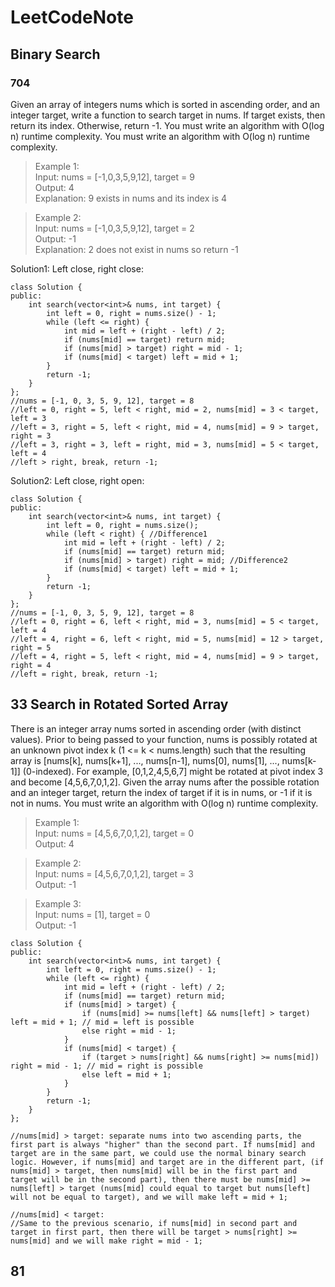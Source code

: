 # LeetCodeNote

## Binary Search
### 704
Given an array of integers nums which is sorted in ascending order, and an integer target, write a function to search target in nums. If target exists, then return its index. Otherwise, return -1. You must write an algorithm with O(log n) runtime complexity. You must write an algorithm with O(log n) runtime complexity.
> Example 1:  
Input: nums = [-1,0,3,5,9,12], target = 9  
Output: 4  
Explanation: 9 exists in nums and its index is 4  

> Example 2:  
  Input: nums = [-1,0,3,5,9,12], target = 2  
  Output: -1  
  Explanation: 2 does not exist in nums so return -1  

Solution1: Left close, right close:
```
class Solution {
public:
    int search(vector<int>& nums, int target) {
        int left = 0, right = nums.size() - 1;
        while (left <= right) {
            int mid = left + (right - left) / 2;
            if (nums[mid] == target) return mid;
            if (nums[mid] > target) right = mid - 1;
            if (nums[mid] < target) left = mid + 1;
        }
        return -1;
    }
};
//nums = [-1, 0, 3, 5, 9, 12], target = 8
//left = 0, right = 5, left < right, mid = 2, nums[mid] = 3 < target, left = 3
//left = 3, right = 5, left < right, mid = 4, nums[mid] = 9 > target, right = 3
//left = 3, right = 3, left = right, mid = 3, nums[mid] = 5 < target, left = 4
//left > right, break, return -1;
```
Solution2: Left close, right open:
```
class Solution {
public:
    int search(vector<int>& nums, int target) {
        int left = 0, right = nums.size();
        while (left < right) { //Difference1
            int mid = left + (right - left) / 2;
            if (nums[mid] == target) return mid;
            if (nums[mid] > target) right = mid; //Difference2
            if (nums[mid] < target) left = mid + 1;
        }
        return -1;
    }
};
//nums = [-1, 0, 3, 5, 9, 12], target = 8
//left = 0, right = 6, left < right, mid = 3, nums[mid] = 5 < target, left = 4
//left = 4, right = 6, left < right, mid = 5, nums[mid] = 12 > target, right = 5
//left = 4, right = 5, left < right, mid = 4, nums[mid] = 9 > target, right = 4
//left = right, break, return -1;
```

## 33 Search in Rotated Sorted Array
There is an integer array nums sorted in ascending order (with distinct values).
Prior to being passed to your function, nums is possibly rotated at an unknown pivot index k (1 <= k < nums.length) such that the resulting array is [nums[k], nums[k+1], ..., nums[n-1], nums[0], nums[1], ..., nums[k-1]] (0-indexed). For example, [0,1,2,4,5,6,7] might be rotated at pivot index 3 and become [4,5,6,7,0,1,2].
Given the array nums after the possible rotation and an integer target, return the index of target if it is in nums, or -1 if it is not in nums.
You must write an algorithm with O(log n) runtime complexity.
>Example 1:  
Input: nums = [4,5,6,7,0,1,2], target = 0  
Output: 4  

>Example 2:  
Input: nums = [4,5,6,7,0,1,2], target = 3  
Output: -1  

>Example 3:  
Input: nums = [1], target = 0  
Output: -1  

```
class Solution {
public:
    int search(vector<int>& nums, int target) {
        int left = 0, right = nums.size() - 1;
        while (left <= right) {
            int mid = left + (right - left) / 2;
            if (nums[mid] == target) return mid;
            if (nums[mid] > target) {
                if (nums[mid] >= nums[left] && nums[left] > target) left = mid + 1; // mid = left is possible
                else right = mid - 1;
            }
            if (nums[mid] < target) {
                if (target > nums[right] && nums[right] >= nums[mid]) right = mid - 1; // mid = right is possible
                else left = mid + 1;
            }
        }
        return -1;
    }
};

//nums[mid] > target: separate nums into two ascending parts, the first part is always "higher" than the second part. If nums[mid] and target are in the same part, we could use the normal binary search logic. However, if nums[mid] and target are in the different part, (if nums[mid] > target, then nums[mid] will be in the first part and target will be in the second part), then there must be nums[mid] >= nums[left] > target (nums[mid] could equal to target but nums[left] will not be equal to target), and we will make left = mid + 1;

//nums[mid] < target:
//Same to the previous scenario, if nums[mid] in second part and target in first part, then there will be target > nums[right] >= nums[mid] and we will make right = mid - 1;
```
## 81
